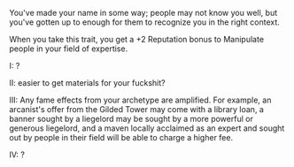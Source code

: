 You've made your name in some way; people may not know you well, but you've gotten up to enough for them to recognize you in the right context.

When you take this trait, you get a +2 Reputation bonus to Manipulate people in your field of expertise.

I: ?

II: easier to get materials for your fuckshit?

III: Any fame effects from your archetype are amplified. For example, an arcanist's offer from the Gilded Tower may come with a library loan, a banner sought by a liegelord may be sought by a more powerful or generous liegelord, and a maven locally acclaimed as an expert and sought out by people in their field will be able to charge a higher fee.

IV: ?

